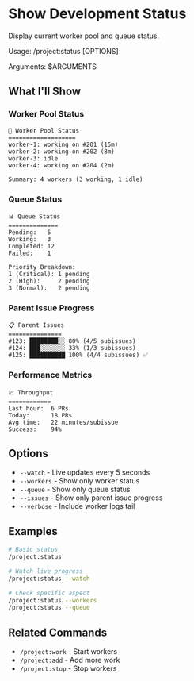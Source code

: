 # Show Development Status

Display current worker pool and queue status.

Usage: /project:status [OPTIONS]

Arguments: $ARGUMENTS

## What I'll Show

### Worker Pool Status
```
👷 Worker Pool Status
===================
worker-1: working on #201 (15m)
worker-2: working on #202 (8m)
worker-3: idle
worker-4: working on #204 (2m)

Summary: 4 workers (3 working, 1 idle)
```

### Queue Status
```
📊 Queue Status
==============
Pending:   5
Working:   3
Completed: 12
Failed:    1

Priority Breakdown:
1 (Critical): 1 pending
2 (High):     2 pending
3 (Normal):   2 pending
```

### Parent Issue Progress
```
📋 Parent Issues
===============
#123: ████████░░ 80% (4/5 subissues)
#124: ███░░░░░░░ 33% (1/3 subissues)
#125: ██████████ 100% (4/4 subissues) ✅
```

### Performance Metrics
```
📈 Throughput
============
Last hour:  6 PRs
Today:      18 PRs
Avg time:   22 minutes/subissue
Success:    94%
```

## Options

- `--watch` - Live updates every 5 seconds
- `--workers` - Show only worker status
- `--queue` - Show only queue status
- `--issues` - Show only parent issue progress
- `--verbose` - Include worker logs tail

## Examples

```bash
# Basic status
/project:status

# Watch live progress
/project:status --watch

# Check specific aspect
/project:status --workers
/project:status --queue
```

## Related Commands

- `/project:work` - Start workers
- `/project:add` - Add more work
- `/project:stop` - Stop workers